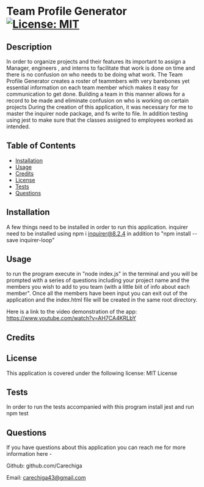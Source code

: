 # Team Profile Generator  	[![License: MIT](https://img.shields.io/badge/License-MIT-yellow.svg)](https://opensource.org/licenses/MIT)

## Description

In order to organize projects and their features its important to assign a Manager, engineers , and interns to facilitate that work is done on time and there is no confusion on who needs to be doing what work.
The Team Profile Generator creates a roster of teammbers with very barebones yet essential information on each team member which makes it easy for communication to get done.
Building a team in this manner allows for a record to be made and eliminate confusion on who is working on certain projects
During the creation of this application, it was necessary for me to master the inquirer node package, and fs write to file. In addition testing using jest to make sure that the classes assigned to employees worked as intended.

## Table of Contents

- [Installation](#installation)
- [Usage](#usage)
- [Credits](#credits)
- [License](#license)
- [Tests](#tests)
- [Questions](#questions)

## Installation

A few things need to be installed in order to run this application. inquirer need to be installed using npm i inquirer@8.2.4 in addition to "npm install --save inquirer-loop"

## Usage

to run the program execute in "node index.js" in the terminal and you will be prompted with a series of questions including your project name and the members you wish to add to you team (with a little biit of info about each member". Once all the members have been input you can exit out of the application and the index.html file will be created in the same root directory. 

Here is a link to the video demonstration of the app: https://www.youtube.com/watch?v=AH7CA4KRLbY

## Credits



## License

This application is covered under the following license: MIT License

## Tests

In order to run the tests accompanied with this program install jest and run npm test

## Questions
If you have questions about this application you can reach me for more information here - 

Github: github.com/Carechiga

Email: carechiga43@gmail.com
